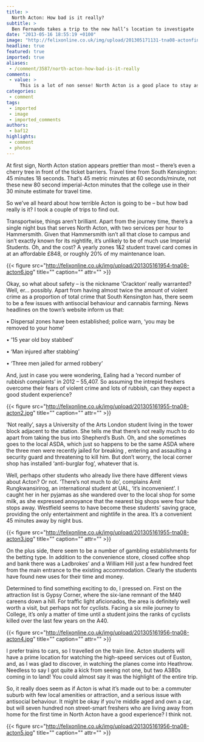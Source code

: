```yaml
---
title: >
  North Acton: How bad is it really?
subtitle: >
  Ben Fernando takes a trip to the new hall’s location to investigate
date: "2013-05-16 18:55:19 +0100"
image: "http://felixonline.co.uk/img/upload/201305171131-tna08-actonfinalpicture.jpg"
headline: true
featured: true
imported: true
aliases:
 - /comment/3587/north-acton-how-bad-is-it-really
comments:
 - value: >
     This is a lot of non sense! North Acton is a good place to stay as a base and then you can travel from there. Maybe it's not as happening a place as other places in London but it's pretty quiet and very safe. A lot of this article is referring to Acton as a whole, which probably isn't as nice and also Ealing which is the council... but that covers an enormous area! You are right next to North Acton tube station, like literally right outside, which is on the central line and gets you to central London in under 20 mins. When in North Acton it's clean, quiet, I've never seen any trouble. Of course there will be other areas of Acton which are not so nice... there's not nice areas all over London! But the thing with North Acton is that you never even have to see those places! From accommodation, straight to the tube and then on Cenral Line to where ever you like!:) don't believe everything you read... otherwise you would believe this was the truth;),This is rubbish. There's loads of cool stuff going on in
categories:
 - comment
tags:
 - imported
 - image
 - imported_comments
authors:
 - baf12
highlights:
 - comment
 - photos
---
```


At first sign, North Acton station appears prettier than most – there’s even a cherry tree in front of the ticket barriers. Travel time from South Kensington: 45 minutes 18 seconds. That’s 45 metric minutes at 60 seconds/minute, not these new 80 second imperial-Acton minutes that the college use in their 30 minute estimate for travel time.

So we’ve all heard about how terrible Acton is going to be – but how bad really is it? I took a couple of trips to find out.

Transportwise, things aren’t brilliant. Apart from the journey time, there’s a single night bus that serves North Acton, with two services per hour to Hammersmith. Given that Hammersmith isn’t all that close to campus and isn’t exactly known for its nightlife, it’s unlikely to be of much use Imperial Students. Oh, and the cost? A yearly zones 1&2 student travel card comes in at an affordable £848, or roughly 20% of my maintenance loan.

{{< figure src="http://felixonline.co.uk/img/upload/201305161954-tna08-acton6.jpg" title="" caption="" attr="" >}}

Okay, so what about safety – is the nickname ‘Crackton’ really warranted? Well, er… possibly. Apart from having almost twice the amount of violent crime as a proportion of total crime that South Kensington has, there seem to be a few issues with antisocial behaviour and cannabis farming. News headlines on the town’s website inform us that:

• Dispersal zones have been established; police warn, ‘you may be removed to your home’

• ’15 year old boy stabbed’

• ‘Man injured after stabbing’

• ‘Three men jailed for armed robbery’

And, just in case you were wondering, Ealing had a ‘record number of rubbish complaints’ in 2012 – 55,407. So assuming the intrepid freshers overcome their fears of violent crime and lots of rubbish, can they expect a good student experience?

{{< figure src="http://felixonline.co.uk/img/upload/201305161955-tna08-acton2.jpg" title="" caption="" attr="" >}}

‘Not really’, says a University of the Arts London student living in the tower block adjacent to the station. She tells me that there’s not really much to do apart from taking the bus into Shepherd’s Bush. Oh, and she sometimes goes to the local ASDA, which just so happens to be the same ASDA where the three men were recently jailed for breaking , entering and assaulting a security guard and threatening to kill him. But don’t worry, the local corner shop has installed ‘anti-burglar fog’, whatever that is.

Well, perhaps other students who already live there have different views about Acton? Or not. ‘There’s not much to do’, complains Amit Rungkwansirirog, an international student at UAL, ‘it’s inconvenient’. I caught her in her pyjamas as she wandered over to the local shop for some milk, as she expressed annoyance that the nearest big shops were four tube stops away. Westfield seems to have become these students’ saving grace, providing the only entertainment and nightlife in the area. It’s a convenient 45 minutes away by night bus.

{{< figure src="http://felixonline.co.uk/img/upload/201305161955-tna08-acton3.jpg" title="" caption="" attr="" >}}

On the plus side, there seem to be a number of gambling establishments for the betting type. In addition to the convenience store, closed coffee shop and bank there was a Ladbrokes’ and a William Hill just a few hundred feet from the main entrance to the existing accommodation. Clearly the students have found new uses for their time and money.

Determined to find something exciting to do, I pressed on. First on the attraction list is Gypsy Corner, where the six-lane remnant of the M40 careens down a hill. For traffic light aficionados, the area is definitely well worth a visit, but perhaps not for cyclists. Facing a six mile journey to College, it’s only a matter of time until a student joins the ranks of cyclists killed over the last few years on the A40.

{{< figure src="http://felixonline.co.uk/img/upload/201305161956-tna08-acton4.jpg" title="" caption="" attr="" >}}

I prefer trains to cars, so I travelled on the train line. Acton students will have a prime location for watching the high-speed services out of Euston, and, as I was glad to discover, in watching the planes come into Heathrow. Needless to say I got quite a kick from seeing not one, but two A380s coming in to land! You could almost say it was the highlight of the entire trip.

So, it really does seem as if Acton is what it’s made out to be: a commuter suburb with few local amenities or attraction, and a serious issue with antisocial behaviour. It might be okay if you’re middle aged and own a car, but will seven hundred non street-smart freshers who are living away from home for the first time in North Acton have a good experience? I think not.

{{< figure src="http://felixonline.co.uk/img/upload/201305161956-tna08-acton5.jpg" title="" caption="" attr="" >}}
